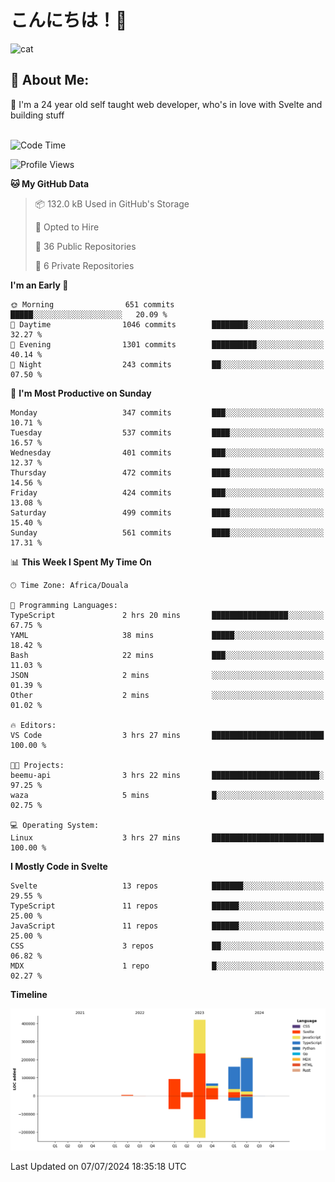 

# こんにちは！🙂  
![cat](https://github.com/michaelnji/michaelnji/assets/73862378/606e99e9-2c18-4853-8722-991e4af8eae6)

## 💫 About Me:
🙂 I'm a 24 year old self taught web developer, who's in love with Svelte and building stuff <br><br>

<!--START_SECTION:waka-->
![Code Time](http://img.shields.io/badge/Code%20Time-722%20hrs%2048%20mins-blue)

![Profile Views](http://img.shields.io/badge/Profile%20Views-6-blue)

**🐱 My GitHub Data** 

> 📦 132.0 kB Used in GitHub's Storage 
 > 
> 💼 Opted to Hire
 > 
> 📜 36 Public Repositories 
 > 
> 🔑 6 Private Repositories 
 > 
**I'm an Early 🐤** 

```text
🌞 Morning                651 commits         █████░░░░░░░░░░░░░░░░░░░░   20.09 % 
🌆 Daytime                1046 commits        ████████░░░░░░░░░░░░░░░░░   32.27 % 
🌃 Evening                1301 commits        ██████████░░░░░░░░░░░░░░░   40.14 % 
🌙 Night                  243 commits         ██░░░░░░░░░░░░░░░░░░░░░░░   07.50 % 
```
📅 **I'm Most Productive on Sunday** 

```text
Monday                   347 commits         ███░░░░░░░░░░░░░░░░░░░░░░   10.71 % 
Tuesday                  537 commits         ████░░░░░░░░░░░░░░░░░░░░░   16.57 % 
Wednesday                401 commits         ███░░░░░░░░░░░░░░░░░░░░░░   12.37 % 
Thursday                 472 commits         ████░░░░░░░░░░░░░░░░░░░░░   14.56 % 
Friday                   424 commits         ███░░░░░░░░░░░░░░░░░░░░░░   13.08 % 
Saturday                 499 commits         ████░░░░░░░░░░░░░░░░░░░░░   15.40 % 
Sunday                   561 commits         ████░░░░░░░░░░░░░░░░░░░░░   17.31 % 
```


📊 **This Week I Spent My Time On** 

```text
🕑︎ Time Zone: Africa/Douala

💬 Programming Languages: 
TypeScript               2 hrs 20 mins       █████████████████░░░░░░░░   67.75 % 
YAML                     38 mins             █████░░░░░░░░░░░░░░░░░░░░   18.42 % 
Bash                     22 mins             ███░░░░░░░░░░░░░░░░░░░░░░   11.03 % 
JSON                     2 mins              ░░░░░░░░░░░░░░░░░░░░░░░░░   01.39 % 
Other                    2 mins              ░░░░░░░░░░░░░░░░░░░░░░░░░   01.02 % 

🔥 Editors: 
VS Code                  3 hrs 27 mins       █████████████████████████   100.00 % 

🐱‍💻 Projects: 
beemu-api                3 hrs 22 mins       ████████████████████████░   97.25 % 
waza                     5 mins              █░░░░░░░░░░░░░░░░░░░░░░░░   02.75 % 

💻 Operating System: 
Linux                    3 hrs 27 mins       █████████████████████████   100.00 % 
```

**I Mostly Code in Svelte** 

```text
Svelte                   13 repos            ███████░░░░░░░░░░░░░░░░░░   29.55 % 
TypeScript               11 repos            ██████░░░░░░░░░░░░░░░░░░░   25.00 % 
JavaScript               11 repos            ██████░░░░░░░░░░░░░░░░░░░   25.00 % 
CSS                      3 repos             ██░░░░░░░░░░░░░░░░░░░░░░░   06.82 % 
MDX                      1 repo              █░░░░░░░░░░░░░░░░░░░░░░░░   02.27 % 
```



**Timeline**

![Lines of Code chart](https://raw.githubusercontent.com/michaelnji/michaelnji/main/assets/bar_graph.png)


 Last Updated on 07/07/2024 18:35:18 UTC
<!--END_SECTION:waka-->
